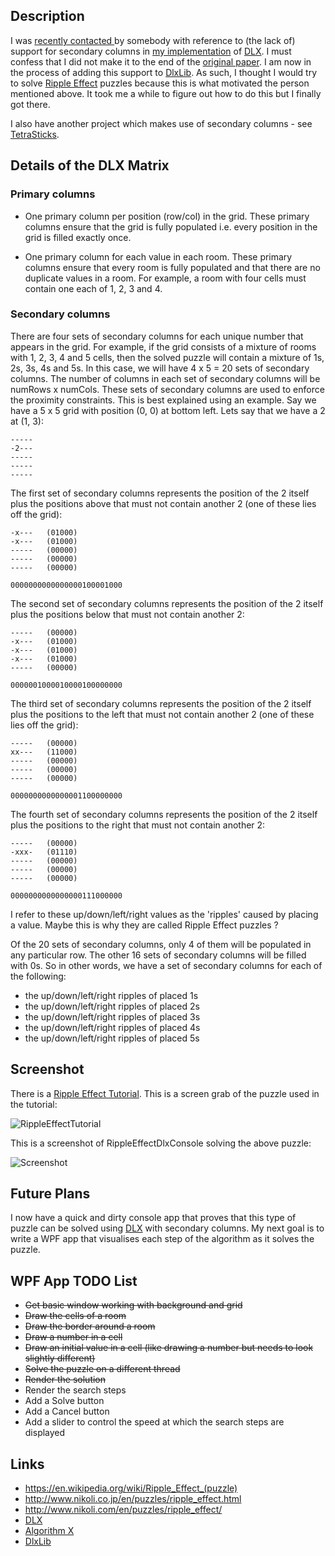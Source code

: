 
## Description

I was [recently contacted ](https://github.com/taylorjg/DlxLib/pull/2)
by somebody with reference to (the lack of) support for secondary columns in
[my implementation](https://github.com/taylorjg/DlxLib)
of [DLX](https://en.wikipedia.org/wiki/Dancing_Links). I must confess that I did
not make it to the end of the [original paper](http://arxiv.org/pdf/cs/0011047v1.pdf).
I am now in the process of adding this support to
[DlxLib](https://github.com/taylorjg/DlxLib). As such, I thought I would try to solve
[Ripple Effect](https://en.wikipedia.org/wiki/Ripple_Effect_(puzzle)) puzzles because
this is what motivated the person mentioned above.
It took me a while to figure out how to do this but I finally got there.

I also have another project which makes use of secondary columns - see
[TetraSticks](https://github.com/taylorjg/TetraSticks).

## Details of the DLX Matrix

### Primary columns

* One primary column per position (row/col) in the grid.
These primary columns ensure that the grid is fully populated
i.e. every position in the grid is filled exactly once.

* One primary column for each value in each room.
These primary columns ensure that every room is fully populated
and that there are no duplicate values in a room. For example,
a room with four cells must contain one each of 1, 2, 3 and 4.

### Secondary columns

There are four sets of secondary columns for each unique number
that appears in the grid. For example, if the grid consists of a mixture
of rooms with 1, 2, 3, 4 and 5 cells, then the solved puzzle will
contain a mixture of 1s, 2s, 3s, 4s and 5s. In this case, we will
have 4 x 5 = 20 sets of secondary columns. The number of columns
in each set of secondary columns will be numRows x numCols. These sets
of secondary columns are used to enforce the proximity constraints.
This is best explained using an example. Say we have a 5 x 5 grid with
position (0, 0) at bottom left. Lets say that we have a 2 at (1, 3):

```
-----
-2---
-----
-----
-----
```

The first set of secondary columns represents the position of the 2 itself plus
the positions above that must not contain another 2 (one of these lies off the grid):

```
-x---   (01000)
-x---   (01000)
-----   (00000)
-----   (00000)
-----   (00000)

0000000000000000100001000
```

The second set of secondary columns represents the position of the 2 itself plus
the positions below that must not contain another 2:

```
-----   (00000)
-x---   (01000)
-x---   (01000)
-x---   (01000)
-----   (00000)

0000001000010000100000000
```

The third set of secondary columns represents the position of the 2 itself plus
the positions to the left that must not contain another 2 (one of these lies off the grid):

```
-----   (00000)
xx---   (11000)
-----   (00000)
-----   (00000)
-----   (00000)

0000000000000001100000000
```

The fourth set of secondary columns represents the position of the 2 itself plus
the positions to the right that must not contain another 2:

```
-----   (00000)
-xxx-   (01110)
-----   (00000)
-----   (00000)
-----   (00000)

0000000000000000111000000
```

I refer to these up/down/left/right values as the 'ripples' caused by
placing a value. Maybe this is why they are called Ripple Effect puzzles ?

Of the 20 sets of secondary columns, only 4 of them will be populated in any particular row.
The other 16 sets of secondary columns will be filled
with 0s. So in other words, we have a set of secondary columns for each of the following:

* the up/down/left/right ripples of placed 1s
* the up/down/left/right ripples of placed 2s
* the up/down/left/right ripples of placed 3s
* the up/down/left/right ripples of placed 4s
* the up/down/left/right ripples of placed 5s

## Screenshot

There is a [Ripple Effect Tutorial](http://www.nikoli.co.jp/en/puzzles/ripple_effect.html).
This is a screen grab of the puzzle used in the tutorial:

![RippleEffectTutorial](https://raw.github.com/taylorjg/RippleEffectDlx/master/Images/RippleEffectTutorial.png)

This is a screenshot of RippleEffectDlxConsole solving the above puzzle:

![Screenshot](https://raw.github.com/taylorjg/RippleEffectDlx/master/Images/Screenshot.png)

## Future Plans

I now have a quick and dirty console app that proves that this type of puzzle
can be solved using [DLX](https://en.wikipedia.org/wiki/Dancing_Links) with secondary columns.
My next goal is to write a WPF app that visualises each step of the algorithm as it solves the puzzle.

## WPF App TODO List

* ~~Get basic window working with background and grid~~
* ~~Draw the cells of a room~~
* ~~Draw the border around a room~~
* ~~Draw a number in a cell~~
* ~~Draw an initial value in a cell (like drawing a number but needs to look slightly different)~~
* ~~Solve the puzzle on a different thread~~
* ~~Render the solution~~
* Render the search steps
* Add a Solve button
* Add a Cancel button
* Add a slider to control the speed at which the search steps are displayed

## Links

* https://en.wikipedia.org/wiki/Ripple_Effect_(puzzle)
* http://www.nikoli.co.jp/en/puzzles/ripple_effect.html
* http://www.nikoli.com/en/puzzles/ripple_effect/
* [DLX](https://en.wikipedia.org/wiki/Dancing_Links)
* [Algorithm X](https://en.wikipedia.org/wiki/Knuth%27s_Algorithm_X)
* [DlxLib](https://github.com/taylorjg/DlxLib)
